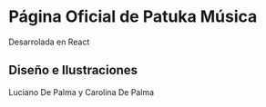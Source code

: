 # Página Oficial de Patuka Música
Desarrolada en React

## Diseño e Ilustraciones 
Luciano De Palma y
Carolina De Palma

